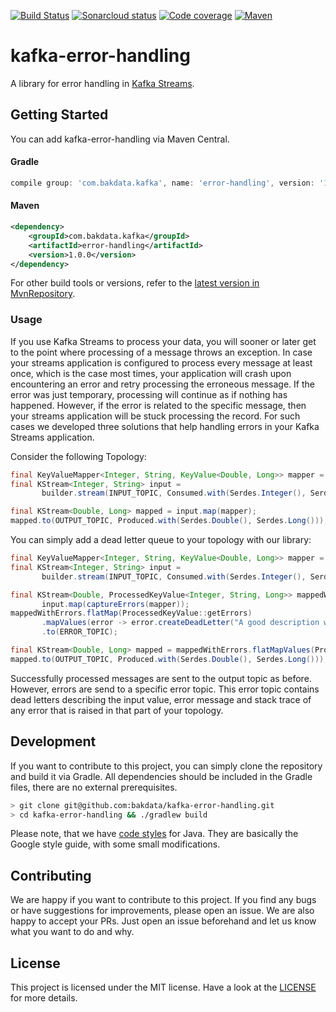 [![Build Status](https://dev.azure.com/bakdata/public/_apis/build/status/bakdata.kafka-error-handling?branchName=master)](https://dev.azure.com/bakdata/public/_build/latest?definitionId=20&branchName=master)
[![Sonarcloud status](https://sonarcloud.io/api/project_badges/measure?project=com.bakdata.kafka%3Aerror-handling&metric=alert_status)](https://sonarcloud.io/dashboard?id=com.bakdata.kafka%3Aerror-handling)
[![Code coverage](https://sonarcloud.io/api/project_badges/measure?project=com.bakdata.kafka%3Aerror-handling&metric=coverage)](https://sonarcloud.io/dashboard?id=com.bakdata.kafka%3Aerror-handling)
[![Maven](https://img.shields.io/maven-central/v/com.bakdata.kafka/error-handling.svg)](https://search.maven.org/search?q=g:com.bakdata.kafka%20AND%20a:error-handling&core=gav)

# kafka-error-handling
A library for error handling in [Kafka Streams](https://kafka.apache.org/documentation/streams/).

## Getting Started

You can add kafka-error-handling via Maven Central.

#### Gradle
```gradle
compile group: 'com.bakdata.kafka', name: 'error-handling', version: '1.0.0'
```

#### Maven
```xml
<dependency>
    <groupId>com.bakdata.kafka</groupId>
    <artifactId>error-handling</artifactId>
    <version>1.0.0</version>
</dependency>
```

For other build tools or versions, refer to the [latest version in MvnRepository](https://mvnrepository.com/artifact/com.bakdata.kafka/error-handling/latest).

### Usage

If you use Kafka Streams to process your data, you will sooner or later get to the point where processing of a message throws an exception.
In case your streams application is configured to process every message at least once, which is the case most times,
your application will crash upon encountering an error and retry processing the erroneous message.
If the error was just temporary, processing will continue as if nothing has happened.
However, if the error is related to the specific message, then your streams application will be stuck processing the record.
For such cases we developed three solutions that help handling errors in your Kafka Streams application.

Consider the following Topology:

```java
final KeyValueMapper<Integer, String, KeyValue<Double, Long>> mapper = …
final KStream<Integer, String> input =
       builder.stream(INPUT_TOPIC, Consumed.with(Serdes.Integer(), Serdes.String()));

final KStream<Double, Long> mapped = input.map(mapper);
mapped.to(OUTPUT_TOPIC, Produced.with(Serdes.Double(), Serdes.Long()));
```

You can simply add a dead letter queue to your topology with our library:

```java
final KeyValueMapper<Integer, String, KeyValue<Double, Long>> mapper = …
final KStream<Integer, String> input =
       builder.stream(INPUT_TOPIC, Consumed.with(Serdes.Integer(), Serdes.String()));

final KStream<Double, ProcessedKeyValue<Integer, String, Long>> mappedWithErrors =
       input.map(captureErrors(mapper));
mappedWithErrors.flatMap(ProcessedKeyValue::getErrors)
       .mapValues(error -> error.createDeadLetter("A good description where the pipeline broke"))
       .to(ERROR_TOPIC);

final KStream<Double, Long> mapped = mappedWithErrors.flatMapValues(ProcessedKeyValue::getValues);
mapped.to(OUTPUT_TOPIC, Produced.with(Serdes.Double(), Serdes.Long()));
```

Successfully processed messages are sent to the output topic as before.
However, errors are send to a specific error topic.
This error topic contains dead letters describing the input value, error message and stack trace of any error that is raised in that part of your topology.

## Development

If you want to contribute to this project, you can simply clone the repository and build it via Gradle.
All dependencies should be included in the Gradle files, there are no external prerequisites.

```bash
> git clone git@github.com:bakdata/kafka-error-handling.git
> cd kafka-error-handling && ./gradlew build
```

Please note, that we have [code styles](https://github.com/bakdata/bakdata-code-styles) for Java.
They are basically the Google style guide, with some small modifications.

## Contributing

We are happy if you want to contribute to this project.
If you find any bugs or have suggestions for improvements, please open an issue.
We are also happy to accept your PRs.
Just open an issue beforehand and let us know what you want to do and why.

## License
This project is licensed under the MIT license.
Have a look at the [LICENSE](https://github.com/bakdata/kafka-error-handling/blob/master/LICENSE) for more details.
